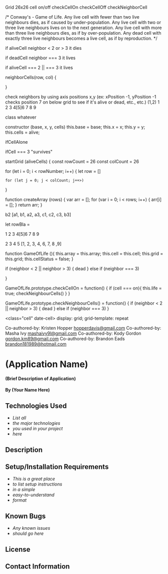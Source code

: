 Grid 26x26
cell on/off
checkCellOn
checkCellOff
checkNeighborCell

/*
 Conway's - Game of Life.
 Any live cell with fewer than two live neighbours dies, as if caused by under-population.
 Any live cell with two or three live neighbours lives on to the next generation.
 Any live cell with more than three live neighbours dies, as if by over-population.
 Any dead cell with exactly three live neighbours becomes a live cell, as if by reproduction.
 */

if aliveCell neighbor < 2 or > 3 it dies

if deadCell neighbor === 3 it lives

if aliveCell === 2 || === 3 it lives

neighborCells(row, col) {

}

check neighbors by using axis positions x,y (ex: xPosition -1, yPosition -1 checks position 7 on below grid to see if it's alive or dead, etc., etc.) (1,2)
1 2 3
4[5]6
7 8 9

class whatever 

constructor (base, x, y, cells)
  this.base = base;
  this.x = x;
  this.y = y;
  this.cells = alive;





ifCellAlone

ifCell === 3 "survives"

startGrid (aliveCells) {
  const rowCount = 26
  const colCount = 26

  for (let i = 0; i < rowNumber; i++) {
    let row = []

    for (let j = 0; j < colCount; j++>)

  }

function createArray (rows) {
    var arr = [];
  for (var i = 0; i < rows; i++) {
      arr[i] = [];
    }
    return arr;
  }


b2 [a1, b1, a2, a3, c1, c2, c3, b3]

let rowBla = 

1 2 3
4[5]6
7 8 9

2
3
4
5 [1, 2, 3, 4, 6, 7, 8 ,9]

function GameOfLife (){
this.array = this.array;
this.cell = this.cell;
this.grid = this.grid;
this.cellStatus = false;
}



if (neighbor < 2 || neighbor > 3) {
  dead }
  else if (neighbor === 3)


}

GameOfLife.prototype.checkCellOn = function() {
  if (cell === on){
    this.life = true;
    checkNeighbourCells()
  }
}

 GameOfLife.prototype.checkNeighbourCells() = function() {
   if (neighbor < 2 || neighbor > 3) {
  dead }
  else if (neighbor === 3)
 }

<class="cell" date-cell>
display: grid; 
grid-template: repeat







Co-authored-by: Kristen Hopper <hopperdavis@gmail.com>
Co-authored-by: Masha Ivy <mashaivy9l@gmail.com>
Co-authored-by: Kody Gordon <gordon.km89@gmail.com>
Co-authored-by: Brandon Eads <brandon181989@hotmail.com>

# (Application Name)

#### (Brief Description of Application)

#### By (Your Name Here)

## Technologies Used

* _List all_
* _the major technologies_
* _you used in your project_
* _here_

## Description

## Setup/Installation Requirements

* _This is a great place_
* _to list setup instructions_
* _in a simple_
* _easy-to-understand_
* _format_

## Known Bugs

* _Any known issues_
* _should go here_

## License

## Contact Information